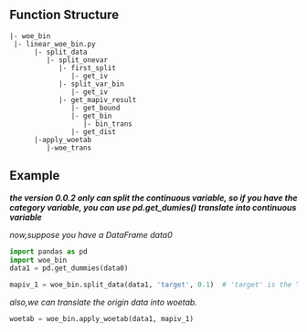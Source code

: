 ## Function Structure

```
|- woe_bin
 |- linear_woe_bin.py
      |- split_data
         |- split_onevar
            |- first_split
               |- get_iv
            |- split_var_bin
               |- get_iv
            |- get_mapiv_result
               |- get_bound
               |- get_bin
                  |- bin_trans
               |- get_dist              
      |-apply_woetab
         |-woe_trans
```

## Example 
***the version 0.0.2 only can split the continuous variable, so if you have the category variable, 
you can use pd.get_dumies() translate into  continuous variable***

*now,suppose you have a DataFrame data0*

```python
import pandas as pd
import woe_bin
data1 = pd.get_dummies(data0)

mapiv_1 = woe_bin.split_data(data1, 'target', 0.1)  # 'target' is the Y , while 0.1 is the min_bin reate
```
*also,we can translate the origin data into woetab.*

```python
woetab = woe_bin.apply_woetab(data1, mapiv_1)
```
